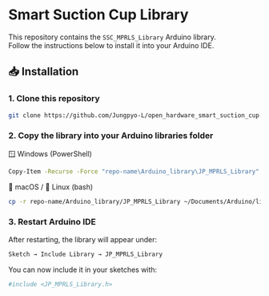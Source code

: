 # Smart Suction Cup Library

This repository contains the `SSC_MPRLS_Library` Arduino library.  
Follow the instructions below to install it into your Arduino IDE.

## 📥 Installation

### 1. Clone this repository

```bash
git clone https://github.com/Jungpyo-L/open_hardware_smart_suction_cup.git
```

### 2. Copy the library into your Arduino libraries folder

🪟 Windows (PowerShell)
```bash
Copy-Item -Recurse -Force "repo-name\Arduino_library\JP_MPRLS_Library" "$env:USERPROFILE\Documents\Arduino\libraries\JP_MPRLS_Library"
```

🍎 macOS / 🐧 Linux (bash)
```bash
cp -r repo-name/Arduino_library/JP_MPRLS_Library ~/Documents/Arduino/libraries/JP_MPRLS_Library
```

### 3. Restart Arduino IDE
After restarting, the library will appear under:
```bash
Sketch → Include Library → JP_MPRLS_Library
```

You can now include it in your sketches with:
```bash
#include <JP_MPRLS_Library.h>
```
